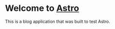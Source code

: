 # Welcome to [Astro](https://astro.build)

This is a blog application that was built to test Astro.
